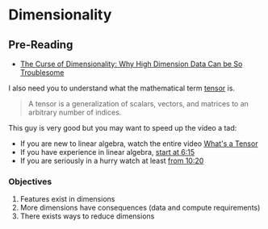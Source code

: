 # Dimensionality

## Pre-Reading

- [The Curse of Dimensionality: Why High Dimension Data Can be So Troublesome](https://towardsdatascience.com/the-curse-of-dimensionality-50dc6e49aa1e)

I also need you to understand what the mathematical term [tensor](https://www.wolframalpha.com/input/?i=tensor) is.

> A tensor is a generalization of scalars, vectors, and matrices to an arbitrary number of indices.

This guy is very good but you may want to speed up the video a tad:

- If you are new to linear algebra, watch the entire video [What's a Tensor](https://youtu.be/f5liqUk0ZTw)
- If you have experience in linear algebra, [start at 6:15](https://youtu.be/f5liqUk0ZTw?t=375)
- If you are seriously in a hurry watch at least [from 10:20](https://youtu.be/f5liqUk0ZTw?t=620)

### Objectives

1. Features exist in dimensions
2. More dimensions have consequences (data and compute requirements)
3. There exists ways to reduce dimensions
